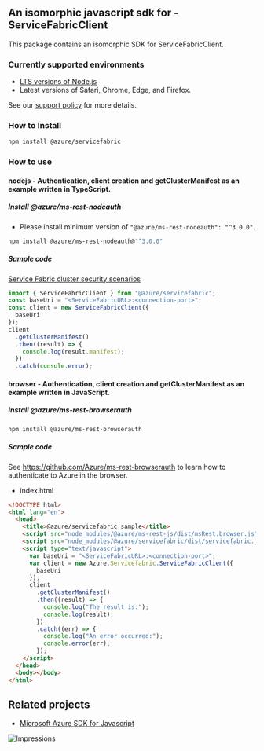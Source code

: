 ## An isomorphic javascript sdk for - ServiceFabricClient

This package contains an isomorphic SDK for ServiceFabricClient.

### Currently supported environments

- [LTS versions of Node.js](https://github.com/nodejs/release#release-schedule)
- Latest versions of Safari, Chrome, Edge, and Firefox.

See our [support policy](https://github.com/Azure/azure-sdk-for-js/blob/main/SUPPORT.md) for more details.

### How to Install

```bash
npm install @azure/servicefabric
```

### How to use

#### nodejs - Authentication, client creation and getClusterManifest as an example written in TypeScript.

##### Install @azure/ms-rest-nodeauth

- Please install minimum version of `"@azure/ms-rest-nodeauth": "^3.0.0"`.

```bash
npm install @azure/ms-rest-nodeauth@"^3.0.0"
```

##### Sample code

[Service Fabric cluster security scenarios](https://docs.microsoft.com/azure/service-fabric/service-fabric-cluster-security)

```typescript
import { ServiceFabricClient } from "@azure/servicefabric";
const baseUri = "<ServiceFabricURL>:<connection-port>";
const client = new ServiceFabricClient({
  baseUri
});
client
  .getClusterManifest()
  .then((result) => {
    console.log(result.manifest);
  })
  .catch(console.error);
```

#### browser - Authentication, client creation and getClusterManifest as an example written in JavaScript.

##### Install @azure/ms-rest-browserauth

```bash
npm install @azure/ms-rest-browserauth
```

##### Sample code

See https://github.com/Azure/ms-rest-browserauth to learn how to authenticate to Azure in the browser.

- index.html

```html
<!DOCTYPE html>
<html lang="en">
  <head>
    <title>@azure/servicefabric sample</title>
    <script src="node_modules/@azure/ms-rest-js/dist/msRest.browser.js"></script>
    <script src="node_modules/@azure/servicefabric/dist/servicefabric.js"></script>
    <script type="text/javascript">
      var baseUri = "<ServiceFabricURL>:<connection-port>";
      var client = new Azure.Servicefabric.ServiceFabricClient({
        baseUri
      });
      client
        .getClusterManifest()
        .then((result) => {
          console.log("The result is:");
          console.log(result);
        })
        .catch((err) => {
          console.log("An error occurred:");
          console.error(err);
        });
    </script>
  </head>
  <body></body>
</html>
```

## Related projects

- [Microsoft Azure SDK for Javascript](https://github.com/Azure/azure-sdk-for-js)

![Impressions](https://azure-sdk-impressions.azurewebsites.net/api/impressions/azure-sdk-for-js/sdk/servicefabric/servicefabric/README.png)